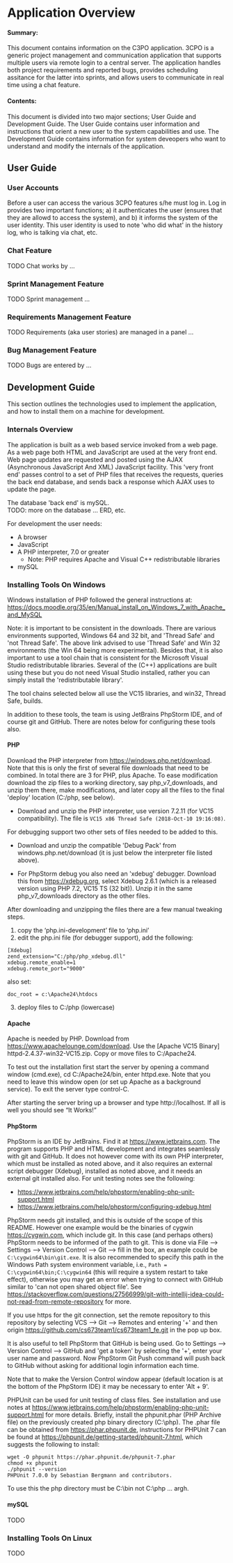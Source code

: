 # Application Overview

#### Summary:  
This document contains information on the C3PO application.  3CPO is a generic project management and
communication application that supports multiple users via remote login to a central server.  The application handles 
both project requirements and reported bugs, provides scheduling assitance for the latter into sprints, and allows 
users to communicate in real time using a chat feature.  

#### Contents:
This document is divided into two major sections; User Guide and Development Guide.  The User Guide contains user 
information and instructions that orient a new user to the system capabilities and use.  The Development Guide
contains information for system deveopers who want to understand and modify the internals of the application.  

## User Guide

### User Accounts

Before a user can access the various 3CPO features s/he must log in.  Log in provides two important functions; a) it 
authenticates the user (ensures that they are allowd to access the system), and b) it informs the system of the user
identity.  This user identity is used to note 'who did what' in the history log, who is talking via chat, etc.  

### Chat Feature

TODO 
Chat works by ...

### Sprint Management Feature

TODO
Sprint management ...

### Requirements Management Feature

TODO
Requirements (aka user stories) are managed in a panel ...

### Bug Management Feature

TODO
Bugs are entered by ...


## Development Guide

This section outlines the technologies used to implement the application, and how to install them on a machine for
development.  
 
### Internals Overview

The application is built as a web based service invoked from a web page.  As a web page both HTML and JavaScript are
used at the very front end.  Web page updates are requested and posted using the AJAX (Asynchronous JavaScript And XML)
JavaScript facility.  This 'very front end' passes control to a set of PHP files that receives the requests, queries 
the back end database, and sends back a response which AJAX uses to update the page.

The database 'back end' is mySQL.  
TODO: more on the database ... ERD, etc.

For development the user needs:
- A browser
- JavaScript
- A PHP interpreter, 7.0 or greater
   - Note: PHP requires Apache and Visual C++ redistributable libraries
- mySQL

### Installing Tools On Windows

Windows installation of PHP followed the general instructions at:
https://docs.moodle.org/35/en/Manual_install_on_Windows_7_with_Apache_and_MySQL

Note: it is important to be consistent in the downloads.  There are various environments supported, Windows 64 and 32
bit, and 'Thread Safe' and 'not Thread Safe'.  The above link advised to use 'Thread Safe' and Win 32 environments (the 
Win 64 being more experimental).  Besides that, it is also important to use a tool chain that is consistent for the
Microsoft Visual Studio redistributable libraries.  Several of the (C++) applications are built using these but you 
do not need Visual Studio installed, rather you can simply install the 'redistributable library'.  

The tool chains selected below all use the VC15 libraries, and win32, Thread Safe, builds.

In addition to these tools, the team is using JetBrains PhpStorm IDE, and of course git and GitHub.  There are notes
below for configuring these tools also.  

#### PHP

Download the PHP interpreter from https://windows.php.net/download.  Note that this is only the first of several file 
downloads that need to be combined.  In total there are 3 for PHP, plus Apache.  To ease modification download the zip 
files to a working directory, say php_v7_downloads, and unzip them there, make modifications, and later copy all the 
files to the final 'deploy' location (C:/php, see below).

- Download and unzip the PHP interpreter, use version 7.2.11 (for VC15 compatibility).  The file is 
```VC15 x86 Thread Safe (2018-Oct-10 19:16:08)```.  

For debugging support two other sets of files needed to be added to this.  

- Download and unzip the compatible 'Debug Pack' from windows.php.net/download (it is just below the interpreter file
listed above).
 
- For PhpStorm debug you also need an 'xdebug' debugger.  Download this from https://xdebug.org, select Xdebug 2.6.1
(which is a released version using PHP 7.2, VC15 TS (32 bit)).  Unzip it in the same php_v7_downloads directory as the
other files.

After downloading and unzipping the files there are a few manual tweaking steps.
1. copy the  ‘php.ini-development’ file to ‘php.ini’
2. edit the php.ini file (for debugger support), add the following:

```
[Xdebug]
zend_extension="C:/php/php_xdebug.dll"
xdebug.remote_enable=1
xdebug.remote_port="9000"
```

also set:
```
doc_root = c:\Apache24\htdocs 
```

3. deploy files to C:/php (lowercase)

#### Apache

Apache is needed by PHP.  Download from https://www.apachelounge.com/download.  Use the [Apache VC15 Binary] 
httpd-2.4.37-win32-VC15.zip.  Copy or move files to C:/Apache24.  

To test out the installation first start the server by opening a command window (cmd.exe), cd C:/Apache24/bin, 
enter httpd.exe.  Note that you need to leave this window open (or set up Apache as a background service).  To exit 
the server type control-C.  

After starting the server bring up a browser and type http://localhost.  If all is well you should see “It Works!” 

#### PhpStorm

PhpStorm is an IDE by JetBrains.  Find it at https://www.jetbrains.com.  The program supports PHP and HTML development
and integrates seamlessly with git and GitHub.  It does not however come with its own PHP interpreter, which must be
installed as noted above, and it also requires an external script debugger (Xdebug), installed as noted above, and it
needs an external git installed also.  For unit testing notes see the following: 

- https://www.jetbrains.com/help/phpstorm/enabling-php-unit-support.html
- https://www.jetbrains.com/help/phpstorm/configuring-xdebug.html

PhpStorm needs git installed, and this is outside of the scope of this README.  However one example would be the 
binaries of cygwin https://cygwin.com, which include git.  In this case (and perhaps others) PhpStorm needs to be 
informed of the path to git.  This is done via File --> Settings --> Version Control --> Git --> fill in the box, 
an example could be ```C:\cygwin64\bin\git.exe```.  It is also recommended to specify this path in the Windows Path 
system environment variable, i.e., ```Path = C:\cygwin64\bin;C:\cygwin64``` (this will require a system restart to
take effect), otherwise you may get an error when trying to connect with GitHub similar to 'can not open shared 
object file'.  See
https://stackoverflow.com/questions/27566999/git-with-intellij-idea-could-not-read-from-remote-repository for more.

If you use https for the git connection, set the remote repository to this repository by selecting VCS --> Git --> 
Remotes and entering '+' and then origin https://github.com/cs673team1/cs673team1_fe.git in the pop up box.

It is also useful to tell PhpStorm that GitHub is being used.  Go to Settings --> Version Control --> GitHub and 'get a
token' by selecting the '+', enter your user name and password.  Now PhpStorm Git Push command will push back to GitHub
without asking for additional login information each time. 

Note that to make the Version Control window appear (default location is at the bottom of the PhpStorm IDE) it may
be necessary to enter 'Alt + 9'.  

PHPUnit can be used for unit testing of class files.  See installation and use notes at 
https://www.jetbrains.com/help/phpstorm/enabling-php-unit-support.html for more details.  Briefly, install the 
phpunit.phar (PHP Archive file) on the previously created php binary directory (C:\php).  The .phar file can be 
obtained from https://phar.phpunit.de, instructions for PHPUnit 7 can be found at 
https://phpunit.de/getting-started/phpunit-7.html, which suggests the following to install:

```
wget -O phpunit https://phar.phpunit.de/phpunit-7.phar
chmod +x phpunit
./phpunit --version
PHPUnit 7.0.0 by Sebastian Bergmann and contributors.
```

To use this the php directory must be C:\bin not C:\php ... argh.

#### mySQL

TODO 


### Installing Tools On Linux

TODO
  



